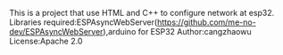 This is a project that use HTML and C++ to configure network at esp32.
Libraries required:ESPAsyncWebServer(https://github.com/me-no-dev/ESPAsyncWebServer),arduino for ESP32
Author:cangzhaowu
License:Apache 2.0